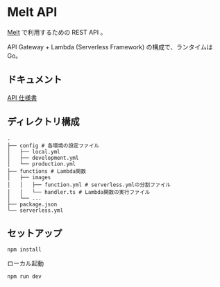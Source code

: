 # Melt API

[Melt](https://github.com/qazsato/melt) で利用するための REST API 。

API Gateway + Lambda (Serverless Framework) の構成で、ランタイムは Go。

## ドキュメント

[API 仕様書](https://qazsato.github.io/melt-api)

## ディレクトリ構成

```
.
├── config # 各環境の設定ファイル
│   ├── local.yml
│   ├── development.yml
│   └── production.yml
├── functions # Lambda関数
│   ├── images
│   │   ├── function.yml # serverless.ymlの分割ファイル
│   │   └── handler.ts # Lambda関数の実行ファイル
│   └── ...
├── package.json
└── serverless.yml
```

## セットアップ

```
npm install
```

ローカル起動

```
npm run dev
```
